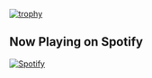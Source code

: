 [![trophy](https://github-profile-trophy.vercel.app/?username=dedarritchon)](https://github.com/ryo-ma/github-profile-trophy)

## **Now Playing** on Spotify

[![Spotify](https://dedarritchon.vercel.app/api/spotify)](https://open.spotify.com/user/22usjhj23c7c4s52lzjexdtmy)
